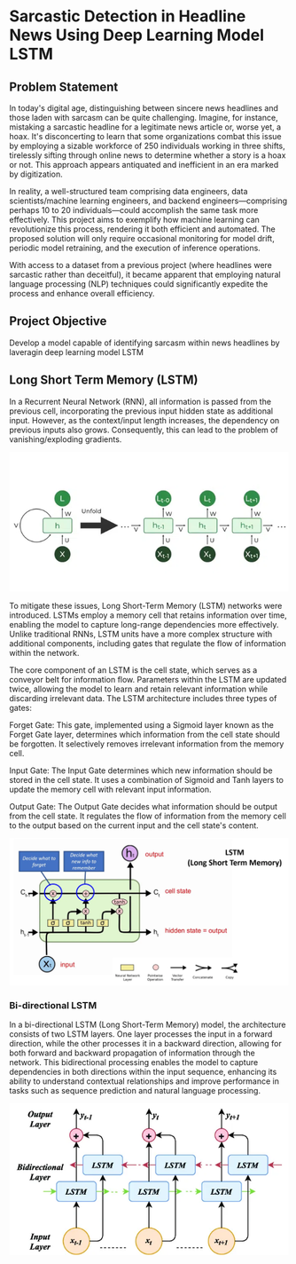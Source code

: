 # Sarcastic Detection in Headline News Using Deep Learning Model LSTM
## Problem Statement
In today's digital age, distinguishing between sincere news headlines and those laden with sarcasm can be quite challenging. Imagine, for instance, mistaking a sarcastic headline for a legitimate news article or, worse yet, a hoax. It's disconcerting to learn that some organizations combat this issue by employing a sizable workforce of 250 individuals working in three shifts, tirelessly sifting through online news to determine whether a story is a hoax or not. This approach appears antiquated and inefficient in an era marked by digitization.

In reality, a well-structured team comprising data engineers, data scientists/machine learning engineers, and backend engineers—comprising perhaps 10 to 20 individuals—could accomplish the same task more effectively. This project aims to exemplify how machine learning can revolutionize this process, rendering it both efficient and automated. The proposed solution will only require occasional monitoring for model drift, periodic model retraining, and the execution of inference operations.

With access to a dataset from a previous project (where headlines were sarcastic rather than deceitful), it became apparent that employing natural language processing (NLP) techniques could significantly expedite the process and enhance overall efficiency.


## Project Objective
Develop a model capable of identifying sarcasm within news headlines by laveragin deep learning model LSTM

## Long Short Term Memory (LSTM)
In a Recurrent Neural Network (RNN), all information is passed from the previous cell, incorporating the previous input hidden state as additional input. However, as the context/input length increases, the dependency on previous inputs also grows. Consequently, this can lead to the problem of vanishing/exploding gradients.

![alt text](Images/What-is-Recurrent-Neural-Network-660.webp)

To mitigate these issues, Long Short-Term Memory (LSTM) networks were introduced. LSTMs employ a memory cell that retains information over time, enabling the model to capture long-range dependencies more effectively. Unlike traditional RNNs, LSTM units have a more complex structure with additional components, including gates that regulate the flow of information within the network.

The core component of an LSTM is the cell state, which serves as a conveyor belt for information flow. Parameters within the LSTM are updated twice, allowing the model to learn and retain relevant information while discarding irrelevant data. The LSTM architecture includes three types of gates:

Forget Gate: This gate, implemented using a Sigmoid layer known as the Forget Gate layer, determines which information from the cell state should be forgotten. It selectively removes irrelevant information from the memory cell.

Input Gate: The Input Gate determines which new information should be stored in the cell state. It uses a combination of Sigmoid and Tanh layers to update the memory cell with relevant input information.

Output Gate: The Output Gate decides what information should be output from the cell state. It regulates the flow of information from the memory cell to the output based on the current input and the cell state's content. 

![alt text](Images/0_yFa8vs_3yuVRcXAj.webp)

### Bi-directional LSTM
In a bi-directional LSTM (Long Short-Term Memory) model, the architecture consists of two LSTM layers. One layer processes the input in a forward direction, while the other processes it in a backward direction, allowing for both forward and backward propagation of information through the network. This bidirectional processing enables the model to capture dependencies in both directions within the input sequence, enhancing its ability to understand contextual relationships and improve performance in tasks such as sequence prediction and natural language processing.

![alt text](Images/1_sf4vCzcyycSe7GC3dZ2u2w.webp)








